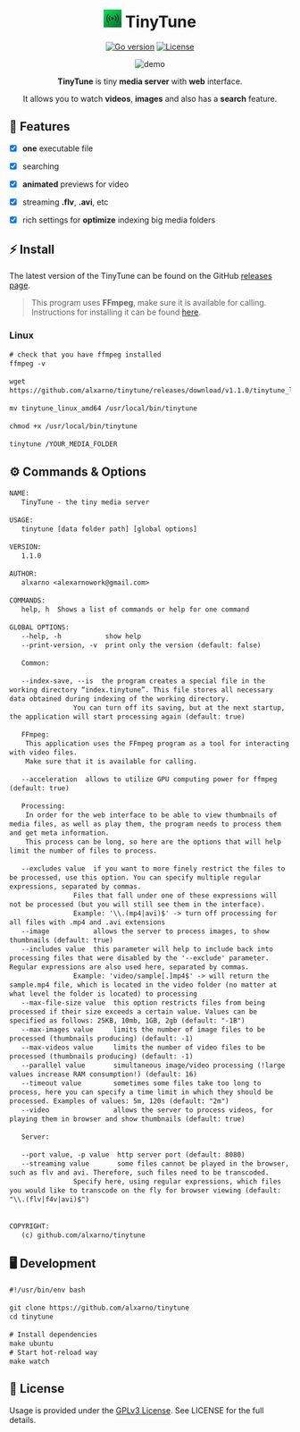 <div align="center">



# [![TinyTune][repo_logo_img]][repo_url] TinyTune

[![Go version][go_version_img]][go_dev_url]
[![License][repo_license_img]][repo_license_url]

<img alt="demo" src="./docs/demo.gif">

**TinyTune** is tiny **media server** with **web** interface.

It allows you to watch **videos**, **images** and also has a **search** feature.

</div>

## 🎯 Features

 - [x] **one** executable file
 - [x] searching
 - [x] **animated** previews for video
 - [x] streaming **.flv**, **.avi**, etc
 - [x] rich settings for **optimize** indexing big media folders


## ⚡️ Install

The latest version of the TinyTune can be found on the GitHub [releases page](https://github.com/alxarno/tinytune/releases).

> This program uses **FFmpeg**, make sure it is available for calling. Instructions for installing it can be found [here](https://www.ffmpeg.org/download.html).

### Linux
```
# check that you have ffmpeg installed
ffmpeg -v

wget https://github.com/alxarno/tinytune/releases/download/v1.1.0/tinytune_linux_amd64

mv tinytune_linux_amd64 /usr/local/bin/tinytune

chmod +x /usr/local/bin/tinytune

tinytune /YOUR_MEDIA_FOLDER
```

## ⚙️ Commands & Options

```
NAME:
   TinyTune - the tiny media server

USAGE:
   tinytune [data folder path] [global options]

VERSION:
   1.1.0

AUTHOR:
   alxarno <alexarnowork@gmail.com>

COMMANDS:
   help, h  Shows a list of commands or help for one command

GLOBAL OPTIONS:
   --help, -h           show help
   --print-version, -v  print only the version (default: false)

   Common:

   --index-save, --is  the program creates a special file in the working directory “index.tinytune”. This file stores all necessary data obtained during indexing of the working directory.
                You can turn off its saving, but at the next startup, the application will start processing again (default: true)

   FFmpeg:
    This application uses the FFmpeg program as a tool for interacting with video files.
    Make sure that it is available for calling.

   --acceleration  allows to utilize GPU computing power for ffmpeg (default: true)

   Processing:
    In order for the web interface to be able to view thumbnails of media files, as well as play them, the program needs to process them and get meta information.
    This process can be long, so here are the options that will help limit the number of files to process.

   --excludes value  if you want to more finely restrict the files to be processed, use this option. You can specify multiple regular expressions, separated by commas.
                Files that fall under one of these expressions will not be processed (but you will still see them in the interface).
                Example: '\\.(mp4|avi)$' -> turn off processing for all files with .mp4 and .avi extensions
   --image           allows the server to process images, to show thumbnails (default: true)
   --includes value  this parameter will help to include back into processing files that were disabled by the '--exclude' parameter. Regular expressions are also used here, separated by commas.
                Example: 'video/sample[.]mp4$' -> will return the sample.mp4 file, which is located in the video folder (no matter at what level the folder is located) to processing
   --max-file-size value  this option restricts files from being processed if their size exceeds a certain value. Values can be specified as follows: 25KB, 10mb, 1GB, 2gb (default: "-1B")
   --max-images value     limits the number of image files to be processed (thumbnails producing) (default: -1)
   --max-videos value     limits the number of video files to be processed (thumbnails producing) (default: -1)
   --parallel value       simultaneous image/video processing (!large values increase RAM consumption!) (default: 16)
   --timeout value        sometimes some files take too long to process, here you can specify a time limit in which they should be processed. Examples of values: 5m, 120s (default: "2m")
   --video                allows the server to process videos, for playing them in browser and show thumbnails (default: true)

   Server:

   --port value, -p value  http server port (default: 8080)
   --streaming value       some files cannot be played in the browser, such as flv and avi. Therefore, such files need to be transcoded.
                Specify here, using regular expressions, which files you would like to transcode on the fly for browser viewing (default: "\\.(flv|f4v|avi)$")


COPYRIGHT:
   (c) github.com/alxarno/tinytune

```
## 🖥️ Development

```
#!/usr/bin/env bash

git clone https://github.com/alxarno/tinytune
cd tinytune

# Install dependencies
make ubuntu
# Start hot-reload way
make watch
```

## 🧾 License

Usage is provided under the [GPLv3 License](./LICENSE). See LICENSE for the full details.

<!-- Go -->

[go_version_img]: https://img.shields.io/badge/Go-1.22+-00ADD8?style=for-the-badge&logo=go
[go_report_img]: https://img.shields.io/badge/Go_report-A+-success?style=for-the-badge&logo=none
[go_dev_url]: https://pkg.go.dev/github.com/create-go-app/cli/v4

<!-- Repository -->

[repo_url]: https://github.com/alxarno/tinytune
[repo_logo_img]: ./docs/icon.jpg
[repo_license_url]: https://github.com/alxarno/tinytune/blob/main/LICENSE
[repo_license_img]: https://img.shields.io/github/license/alxarno/tinytune?style=for-the-badge&logo=none